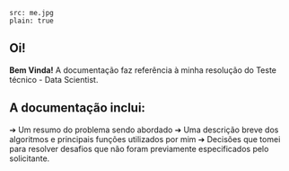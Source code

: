 ```image
src: me.jpg
plain: true
```

## Oi!

**Bem Vinda!** A documentação faz referência à minha resolução do Teste técnico - Data Scientist.

## A documentação inclui:

➔ Um resumo do problema sendo abordado
➔ Uma descrição breve dos algoritmos e principais funções utilizados por mim
➔ Decisões que tomei para resolver desafios que não foram previamente especificados pelo solicitante.